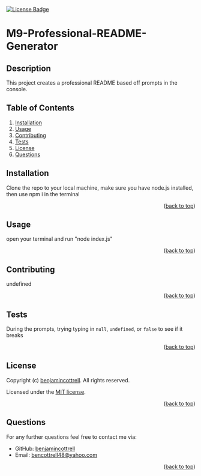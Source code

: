 <p id="readme-top"></p>

  [![License Badge](https://img.shields.io/badge/license-MIT-success?style=plastic)](https://choosealicense.com/licenses/mit/)

  # M9-Professional-README-Generator

  ## Description
  This project creates a professional README based off prompts in the console.

  ## Table of Contents
  
  1. [Installation](#installation)
  2. [Usage](#usage)
  3. [Contributing](#contributing)
  4. [Tests](#tests)
  5. [License](#license)
  6. [Questions](#questions)
  
  ## Installation
  Clone the repo to your local machine, make sure you have node.js installed, then use npm i in the terminal
  <p align="right">(<a href="#readme-top">back to top</a>)</p>

  ## Usage
  open your terminal and run "node index.js"
  <p align="right">(<a href="#readme-top">back to top</a>)</p>

  ## Contributing
  undefined
  <p align="right">(<a href="#readme-top">back to top</a>)</p>

  ## Tests
  During the prompts, trying typing in `null`, `undefined`, or `false` to see if it breaks
  <p align="right">(<a href="#readme-top">back to top</a>)</p>

  ## License
  Copyright (c) [benjamincottrell](https://github.com/benjamincottrell). All rights reserved. 
  
Licensed under the [MIT license](https://choosealicense.com/licenses/mit/).
  <p align="right">(<a href="#readme-top">back to top</a>)</p>

  ## Questions
  For any further questions feel free to contact me via:
  - GitHub: [benjamincottrell](https://github.com/benjamincottrell)
  - Email: [bencottrell48@yahoo.com](mailto:bencottrell48@yahoo.com)
  <p align="right">(<a href="#readme-top">back to top</a>)</p>
